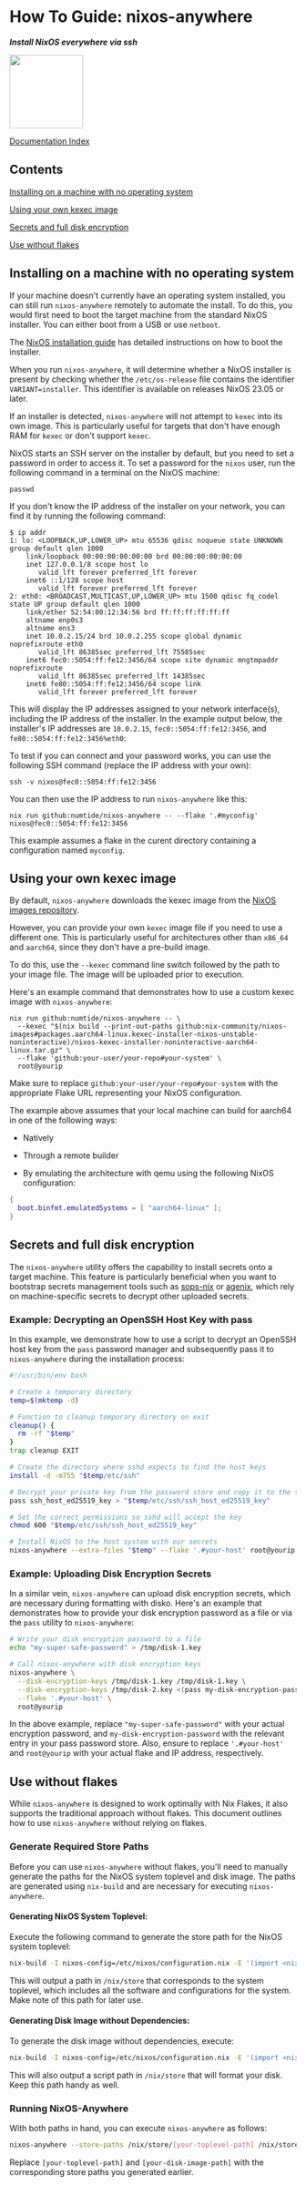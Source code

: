 # How To Guide: nixos-anywhere

**_Install NixOS everywhere via ssh_**

<img title="" src="https://raw.githubusercontent.com/numtide/nixos-anywhere/main/docs/logo.png" alt="" width="129">

[Documentation Index](./INDEX.md)

## Contents

[Installing on a machine with no operating system](#installing-on-a-machine-with-no-operating-system)

[Using your own kexec image](#using-your-own-kexec-image)

[Secrets and full disk encryption](#secrets-and-full-disk-encryption)

[Use without flakes](#use-without-flakes)

## Installing on a machine with no operating system

If your machine doesn't currently have an operating system installed, you can
still run `nixos-anywhere` remotely to automate the install. To do this, you
would first need to boot the target machine from the standard NixOS installer.
You can either boot from a USB or use `netboot`.

The
[NixOS installation guide](https://nixos.org/manual/nixos/stable/index.html#sec-booting-from-usb)
has detailed instructions on how to boot the installer.

When you run `nixos-anywhere`, it will determine whether a NixOS installer is
present by checking whether the `/etc/os-release` file contains the identifier
`VARIANT=installer`. This identifier is available on releases NixOS 23.05 or
later.

If an installer is detected, `nixos-anywhere` will not attempt to `kexec` into
its own image. This is particularly useful for targets that don't have enough
RAM for `kexec` or don't support `kexec`.

NixOS starts an SSH server on the installer by default, but you need to set a
password in order to access it. To set a password for the `nixos` user, run the
following command in a terminal on the NixOS machine:

```
passwd
```

If you don't know the IP address of the installer on your network, you can find
it by running the following command:

```
$ ip addr
1: lo: <LOOPBACK,UP,LOWER_UP> mtu 65536 qdisc noqueue state UNKNOWN group default qlen 1000
    link/loopback 00:00:00:00:00:00 brd 00:00:00:00:00:00
    inet 127.0.0.1/8 scope host lo
       valid_lft forever preferred_lft forever
    inet6 ::1/128 scope host
       valid_lft forever preferred_lft forever
2: eth0: <BROADCAST,MULTICAST,UP,LOWER_UP> mtu 1500 qdisc fq_codel state UP group default qlen 1000
    link/ether 52:54:00:12:34:56 brd ff:ff:ff:ff:ff:ff
    altname enp0s3
    altname ens3
    inet 10.0.2.15/24 brd 10.0.2.255 scope global dynamic noprefixroute eth0
       valid_lft 86385sec preferred_lft 75585sec
    inet6 fec0::5054:ff:fe12:3456/64 scope site dynamic mngtmpaddr noprefixroute
       valid_lft 86385sec preferred_lft 14385sec
    inet6 fe80::5054:ff:fe12:3456/64 scope link
       valid_lft forever preferred_lft forever
```

This will display the IP addresses assigned to your network interface(s),
including the IP address of the installer. In the example output below, the
installer's IP addresses are `10.0.2.15`, `fec0::5054:ff:fe12:3456`, and
`fe80::5054:ff:fe12:3456%eth0`:

To test if you can connect and your password works, you can use the following
SSH command (replace the IP address with your own):

```
ssh -v nixos@fec0::5054:ff:fe12:3456
```

You can then use the IP address to run `nixos-anywhere` like this:

```
nix run github:numtide/nixos-anywhere -- --flake '.#myconfig' nixos@fec0::5054:ff:fe12:3456
```

This example assumes a flake in the curent directory containing a configuration
named `myconfig`.

## Using your own kexec image

By default, `nixos-anywhere` downloads the kexec image from the
[NixOS images repository](https://github.com/nix-community/nixos-images#kexec-tarballs).

However, you can provide your own `kexec` image file if you need to use a
different one. This is particularly useful for architectures other than `x86_64`
and `aarch64`, since they don't have a pre-build image.

To do this, use the `--kexec` command line switch followed by the path to your
image file. The image will be uploaded prior to execution.

Here's an example command that demonstrates how to use a custom kexec image with
`nixos-anywhere`:

```
nix run github:numtide/nixos-anywhere -- \
  --kexec "$(nix build --print-out-paths github:nix-community/nixos-images#packages.aarch64-linux.kexec-installer-nixos-unstable-noninteractive)/nixos-kexec-installer-noninteractive-aarch64-linux.tar.gz" \
  --flake 'github:your-user/your-repo#your-system' \
  root@yourip
```

Make sure to replace `github:your-user/your-repo#your-system` with the
appropriate Flake URL representing your NixOS configuration.

The example above assumes that your local machine can build for aarch64 in one
of the following ways:

- Natively

- Through a remote builder

- By emulating the architecture with qemu using the following NixOS
  configuration:

```nix
{
  boot.binfmt.emulatedSystems = [ "aarch64-linux" ];
}
```

## Secrets and full disk encryption

The `nixos-anywhere` utility offers the capability to install secrets onto a
target machine. This feature is particularly beneficial when you want to
bootstrap secrets management tools such as
[sops-nix](https://github.com/Mic92/sops-nix) or
[agenix](https://github.com/ryantm/agenix), which rely on machine-specific
secrets to decrypt other uploaded secrets.

### Example: Decrypting an OpenSSH Host Key with pass

In this example, we demonstrate how to use a script to decrypt an OpenSSH host
key from the `pass` password manager and subsequently pass it to
`nixos-anywhere` during the installation process:

```bash
#!/usr/bin/env bash

# Create a temporary directory
temp=$(mktemp -d)

# Function to cleanup temporary directory on exit
cleanup() {
  rm -rf "$temp"
}
trap cleanup EXIT

# Create the directory where sshd expects to find the host keys
install -d -m755 "$temp/etc/ssh"

# Decrypt your private key from the password store and copy it to the temporary directory
pass ssh_host_ed25519_key > "$temp/etc/ssh/ssh_host_ed25519_key"

# Set the correct permissions so sshd will accept the key
chmod 600 "$temp/etc/ssh/ssh_host_ed25519_key"

# Install NixOS to the host system with our secrets
nixos-anywhere --extra-files "$temp" --flake '.#your-host' root@yourip
```

### Example: Uploading Disk Encryption Secrets

In a similar vein, `nixos-anywhere` can upload disk encryption secrets, which
are necessary during formatting with disko. Here's an example that demonstrates
how to provide your disk encryption password as a file or via the `pass` utility
to `nixos-anywhere`:

```bash
# Write your disk encryption password to a file
echo "my-super-safe-password" > /tmp/disk-1.key

# Call nixos-anywhere with disk encryption keys
nixos-anywhere \
  --disk-encryption-keys /tmp/disk-1.key /tmp/disk-1.key \
  --disk-encryption-keys /tmp/disk-2.key <(pass my-disk-encryption-password) \
  --flake '.#your-host' \
  root@yourip
```

In the above example, replace `"my-super-safe-password"` with your actual
encryption password, and `my-disk-encryption-password` with the relevant entry
in your pass password store. Also, ensure to replace `'.#your-host'` and
`root@yourip` with your actual flake and IP address, respectively.

## Use without flakes

While `nixos-anywhere` is designed to work optimally with Nix Flakes, it also
supports the traditional approach without flakes. This document outlines how to
use `nixos-anywhere` without relying on flakes.

### Generate Required Store Paths

Before you can use `nixos-anywhere` without flakes, you'll need to manually
generate the paths for the NixOS system toplevel and disk image. The paths are
generated using `nix-build` and are necessary for executing `nixos-anywhere`.

#### Generating NixOS System Toplevel:

Execute the following command to generate the store path for the NixOS system
toplevel:

```bash
nix-build -I nixos-config=/etc/nixos/configuration.nix -E '(import <nixpkgs/nixos> {}).config.system.build.toplevel'
```

This will output a path in `/nix/store` that corresponds to the system toplevel,
which includes all the software and configurations for the system. Make note of
this path for later use.

#### Generating Disk Image without Dependencies:

To generate the disk image without dependencies, execute:

```bash
nix-build -I nixos-config=/etc/nixos/configuration.nix -E '(import <nixpkgs/nixos> {}).config.system.build.diskNoDeps'
```

This will also output a script path in `/nix/store` that will format your disk.
Keep this path handy as well.

### Running NixOS-Anywhere

With both paths in hand, you can execute `nixos-anywhere` as follows:

```bash
nixos-anywhere --store-paths /nix/store/[your-toplevel-path] /nix/store/[your-disk-image-path]
```

Replace `[your-toplevel-path]` and `[your-disk-image-path]` with the
corresponding store paths you generated earlier.
